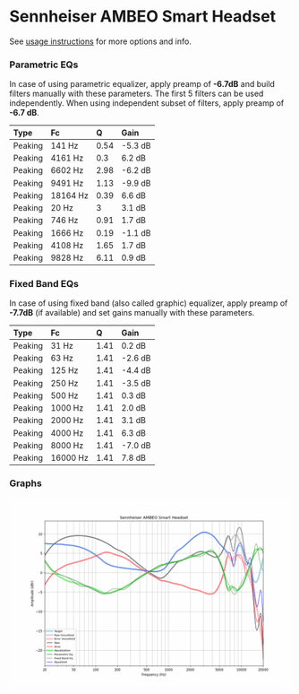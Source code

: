 # Sennheiser AMBEO Smart Headset
See [usage instructions](https://github.com/jaakkopasanen/AutoEq#usage) for more options and info.

### Parametric EQs
In case of using parametric equalizer, apply preamp of **-6.7dB** and build filters manually
with these parameters. The first 5 filters can be used independently.
When using independent subset of filters, apply preamp of **-6.7 dB**.

| Type    | Fc       |    Q | Gain    |
|:--------|:---------|:-----|:--------|
| Peaking | 141 Hz   | 0.54 | -5.3 dB |
| Peaking | 4161 Hz  | 0.3  | 6.2 dB  |
| Peaking | 6602 Hz  | 2.98 | -6.2 dB |
| Peaking | 9491 Hz  | 1.13 | -9.9 dB |
| Peaking | 18164 Hz | 0.39 | 6.6 dB  |
| Peaking | 20 Hz    | 3    | 3.1 dB  |
| Peaking | 746 Hz   | 0.91 | 1.7 dB  |
| Peaking | 1666 Hz  | 0.19 | -1.1 dB |
| Peaking | 4108 Hz  | 1.65 | 1.7 dB  |
| Peaking | 9828 Hz  | 6.11 | 0.9 dB  |

### Fixed Band EQs
In case of using fixed band (also called graphic) equalizer, apply preamp of **-7.7dB**
(if available) and set gains manually with these parameters.

| Type    | Fc       |    Q | Gain    |
|:--------|:---------|:-----|:--------|
| Peaking | 31 Hz    | 1.41 | 0.2 dB  |
| Peaking | 63 Hz    | 1.41 | -2.6 dB |
| Peaking | 125 Hz   | 1.41 | -4.4 dB |
| Peaking | 250 Hz   | 1.41 | -3.5 dB |
| Peaking | 500 Hz   | 1.41 | 0.3 dB  |
| Peaking | 1000 Hz  | 1.41 | 2.0 dB  |
| Peaking | 2000 Hz  | 1.41 | 3.1 dB  |
| Peaking | 4000 Hz  | 1.41 | 6.3 dB  |
| Peaking | 8000 Hz  | 1.41 | -7.0 dB |
| Peaking | 16000 Hz | 1.41 | 7.8 dB  |

### Graphs
![](./Sennheiser%20AMBEO%20Smart%20Headset.png)